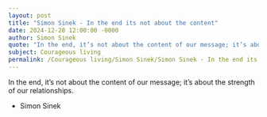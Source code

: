 ```yaml
---
layout: post
title: "Simon Sinek - In the end its not about the content"
date: 2024-12-28 12:00:00 -0000
author: Simon Sinek
quote: "In the end, it’s not about the content of our message; it’s about the strength of our relationships."
subject: Courageous living
permalink: /Courageous living/Simon Sinek/Simon Sinek - In the end its not about the content
---
```


In the end, it’s not about the content of our message; it’s about the strength of our relationships.

- Simon Sinek
